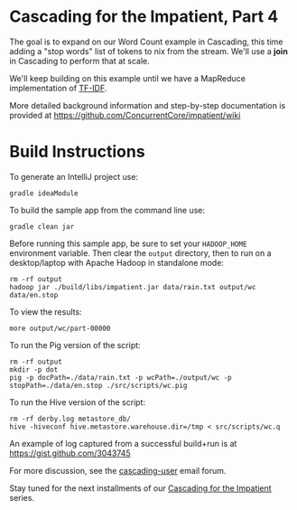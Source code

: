 Cascading for the Impatient, Part 4
===================================
The goal is to expand on our Word Count example in Cascading, this time adding a "stop words" list of tokens to nix from the stream. We'll use a **join** in Cascading to perform that at scale.

We'll keep building on this example until we have a MapReduce implementation of [TF-IDF](http://en.wikipedia.org/wiki/Tf*idf).

More detailed background information and step-by-step documentation is provided at https://github.com/ConcurrentCore/impatient/wiki

Build Instructions
==================
To generate an IntelliJ project use:

    gradle ideaModule

To build the sample app from the command line use:

    gradle clean jar

Before running this sample app, be sure to set your `HADOOP_HOME` environment variable. Then clear the `output` directory, then to run on a desktop/laptop with Apache Hadoop in standalone mode:

    rm -rf output
    hadoop jar ./build/libs/impatient.jar data/rain.txt output/wc data/en.stop

To view the results:

    more output/wc/part-00000

To run the Pig version of the script:

    rm -rf output
    mkdir -p dot
    pig -p docPath=./data/rain.txt -p wcPath=./output/wc -p stopPath=./data/en.stop ./src/scripts/wc.pig

To run the Hive version of the script:

    rm -rf derby.log metastore_db/
    hive -hiveconf hive.metastore.warehouse.dir=/tmp < src/scripts/wc.q 

An example of log captured from a successful build+run is at https://gist.github.com/3043745

For more discussion, see the [cascading-user](https://groups.google.com/forum/?fromgroups#!forum/cascading-user) email forum.

Stay tuned for the next installments of our [Cascading for the Impatient](http://www.cascading.org/category/impatient/) series.
